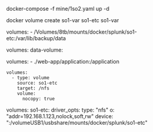 docker-compose -f mine/1so2.yaml up -d


docker volume create so1-var
so1-etc
so1-var

volumes:
      - /Volumes/8tb/mounts/docker/splunk/so1-etc:/var/lib/backup/data

volumes:
  data-volume:

  volumes:
      - ./web-app/application:/application


    volumes:
      - type: volume
        source: so1-etc
        target: /nfs
        volume:
          nocopy: true
volumes:
  so1-etc:
    driver_opts:
      type: "nfs"
      o: "addr=192.168.1.123,nolock,soft,rw"
      device: ":/volumeUSB1/usbshare/mounts/docker/splunk/so1-etc"